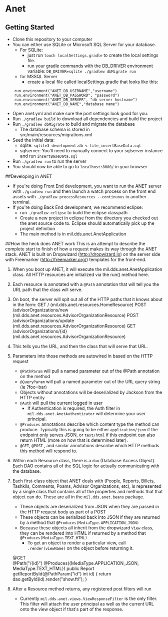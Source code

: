 # Anet

## Getting Started
- Clone this repository to your computer
- You can either use SQLite or Microsoft SQL Server for your database.
	- For SQLite:
		- just run `touch localSettings.gradle` to create the local settings file.
		- run your gradle commands with the DB_DRIVER environment variable: `DB_DRIVER=sqlite ./gradlew dbMigrate run`
	- for MSSQL Server
		- create a local file called localSettings.gradle that looks like this:

```
	run.environment("ANET_DB_USERNAME","username")
	run.environment("ANET_DB_PASSWORD", "password")
	run.environment("ANET_DB_SERVER", "db server hostname")
	run.environment("ANET_DB_NAME","database name")
```

- Open anet.yml and make sure the port settings look good for you.  
- Run `./gradlew build` to download all dependencies and build the project
- Run `./gradlew dbMigrate` to build and migrate the database
  - The database schema is stored in src/main/resources/migrations.xml
- Seed the initial data:
	- sqlite: `sqlite3 development.db < lite_insertBaseData.sql`
	- sqlserver: You'll need to manually connect to your sqlserver instance and run `insertBaseData.sql`
- Run `./gradlew run` to run the server
- You should now be able to go to `localhost:8080/` in your browser


##Developing in ANET
- If you're doing Front End development, you want to run the ANET server with `./gradlew run` and then launch a watch process on the front end assets with `./gradlew processResources --continuous` in another terminal.
- If you're doing Back End development, we recommend eclipse:
	- run `./gradlew eclipse` to build the eclipse classpath
	- Create a new project in eclipse from the directory you checked out the anet source code to. Eclipse should automatically pick up the project definition
	- The main method is in mil.dds.anet.AnetApplication

##How the heck does ANET work
This is an attempt to describe the complete start to finish of how a request makes its way through the ANET stack. ANET is built on Dropwizard (http://dropwizard.io) on the server side with Freemarker (http://freemarker.org/) templates for the front-end.

1. When you boot up ANET, it will execute the mil.dds.anet.AnetApplication class.  All HTTP resources are initialized via the run() method here.  
2. Each resource is annotated with a `@Path` annotation that will tell you the URL path that the class will serve.  
3. On boot, the server will spit out all of the HTTP paths that it knows about in the form:
	GET     / (mil.dds.anet.resources.HomeResource)
	POST    /advisorOrganizations/new (mil.dds.anet.resources.AdvisorOrganizationResource)
	POST    /advisorOrganizations/update (mil.dds.anet.resources.AdvisorOrganizationResource)
	GET     /advisorOrganizations/{id} (mil.dds.anet.resources.AdvisorOrganizationResource)

4. This tells you the URL, and then the class that will serve that URL.
5. Parameters into those methods are autowired in based on the HTTP request
	- `@PathParam` will pull a named parameter out of the @Path annotation on the method
	- `@QueryParam` will pull a named parameter out of the URL query string (ie ?foo=bar)
	- Objects without annotations will be deserialized by Jackson from the HTTP entity
	- `@Auth` will pull the current logged in user
		- If Authentication is required, the Auth filter in `mil.dds.anet.AnetAuthenticator` will determine your user principal.
	- `@Produces` annotations describe which content type the method can produce. Typically this is going to be either `application/json` if the endpoint only serves JSON, or `text/html` if this endpoint can also return HTML (more on how that is determined later).
	- `@GET`, `@POST` , and similar annotations describe which HTTP methods this method will respond to.
6. Within each Resource class, there is a `dao` (Database Access Object).  Each DAO contains all of the SQL logic for actually communicating with the database.  
7. Each first-class object that ANET deals with (People, Reports, Billets, Tashkils, Comments, Poams, Advisor Organizations, etc),  is represented by a single class that contains all of the properties and methods that that object can do. These are all in the `mil.dds.anet.beans` package.
	- These objects are deserialized from JSON when they are passed in the HTTP request body as part of a POST
	- These objects can be serialized back into JSON if they are returned by a method that `@Produces(MediaType.APPLICATION_JSON)`
	- Because these objects all inherit from the dropwizard `View` class, they can be rendered into HTML if returned by a method that `@Produces(MediaType.TEXT_HTML)`
		- To get an object to render a particular view, call `.render(viewName)` on the object before returning it.  

	@GET  
	@Path("/{id}")
	@Produces({MediaType.APPLICATION_JSON, MediaType.TEXT_HTML})
	public Report getReportById(@PathParam("id") int id) {
		return dao.getById(id).render("show.ftl");
	}

8. After a Resource method returns, any registered post filters will run
	- Currently `mil.dds.anet.views.ViewResponseFilter` is the only filter.  This filter will attach the user principal as well as the current URL onto the view object if that's part of the response.
